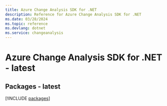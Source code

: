 ```yaml
---
title: Azure Change Analysis SDK for .NET
description: Reference for Azure Change Analysis SDK for .NET
ms.date: 03/28/2024
ms.topic: reference
ms.devlang: dotnet
ms.service: changeanalysis
---
```

# Azure Change Analysis SDK for .NET - latest
## Packages - latest
[!INCLUDE [packages](change-analysis-index.md)]
